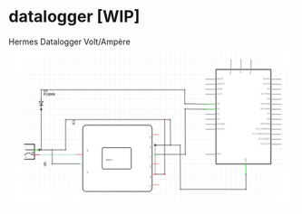 # datalogger [WIP]
Hermes Datalogger Volt/Ampère
![Screenshot](https://raw.githubusercontent.com/brunohermes/HAV-Datalogger/main/Screenshots/hardware.jpg)